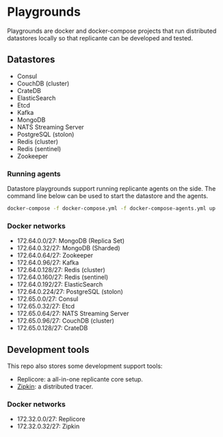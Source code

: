 Playgrounds
===========
Playgrounds are docker and docker-compose projects that run distributed
datastores locally so that replicante can be developed and tested.


Datastores
----------

  * Consul
  * CouchDB (cluster)
  * CrateDB
  * ElasticSearch
  * Etcd
  * Kafka
  * MongoDB
  * NATS Streaming Server
  * PostgreSQL (stolon)
  * Redis (cluster)
  * Redis (sentinel)
  * Zookeeper

### Running agents
Datastore playgrounds support running replicante agents on the side.
The command line below can be used to start the datastore and the agents.

```bash
docker-compose -f docker-compose.yml -f docker-compose-agents.yml up
```

### Docker networks

  * 172.64.0.0/27:   MongoDB (Replica Set)
  * 172.64.0.32/27:  MongoDB (Sharded)
  * 172.64.0.64/27:  Zookeeper
  * 172.64.0.96/27:  Kafka
  * 172.64.0.128/27: Redis (cluster)
  * 172.64.0.160/27: Redis (sentinel)
  * 172.64.0.192/27: ElasticSearch
  * 172.64.0.224/27: PostgreSQL (stolon)
  * 172.65.0.0/27:   Consul
  * 172.65.0.32/27:  Etcd
  * 172.65.0.64/27:  NATS Streaming Server
  * 172.65.0.96/27:  CouchDB (cluster)
  * 172.65.0.128/27: CrateDB


Development tools
-----------------
This repo also stores some development support tools:

  * Replicore: a all-in-one replicante core setup.
  * [Zipkin](https://zipkin.io/): a distributed tracer.

### Docker networks

  * 172.32.0.0/27:  Replicore
  * 172.32.0.32/27: Zipkin
